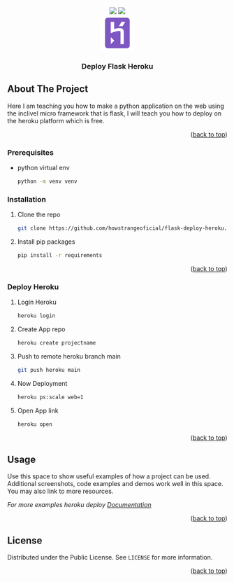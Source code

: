 <div id="top" align="center">
  <img src="https://img.shields.io/github/contributors/howstrangeoficial/flask-deploy-heroku?style=for-the-badge" />
  <img src="https://img.shields.io/discord/928742162219270175?color=blue&label=Discord&style=for-the-badge" />

  <br />

  <a href="https://github.com/howstrangeoficial">
    <img src="images/heroku.jpg" alt="Logo" width="80" height="80">
  </a>

  <h3 align="center">Deploy Flask Heroku</h3>
</div>

<!-- ABOUT THE PROJECT -->
## About The Project

Here I am teaching you how to make a python application on the web using the inclivel micro framework that is flask, I will teach you how to deploy on the heroku platform which is free.

<p align="right">(<a href="#top">back to top</a>)</p>

### Prerequisites

* python virtual env
  ```sh
  python -m venv venv
  ```

### Installation

1. Clone the repo
   ```sh
   git clone https://github.com/howstrangeoficial/flask-deploy-heroku.git
   ```
2. Install pip packages
   ```sh
   pip install -r requirements
   ```

<p align="right">(<a href="#top">back to top</a>)</p>

### Deploy Heroku

1. Login Heroku
    ```sh
    heroku login
    ```
2. Create App repo
    ```sh
    heroku create projectname
    ```
3. Push to remote heroku branch main
    ```sh
    git push heroku main
    ```
4. Now Deployment
    ```sh
    heroku ps:scale web=1
    ```
5. Open App link
    ```sh
    heroku open
    ```

<p align="right">(<a href="#top">back to top</a>)</p>

## Usage

Use this space to show useful examples of how a project can be used. Additional screenshots, code examples and demos work well in this space. You may also link to more resources.

_For more examples heroku deploy [Documentation](https://devcenter.heroku.com/categories/reference)_

<p align="right">(<a href="#top">back to top</a>)</p>

## License

Distributed under the Public License. See `LICENSE` for more information.

<p align="right">(<a href="#top">back to top</a>)</p>
